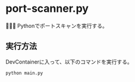 # port-scanner.py

🦀🦀🦀 Pythonでポートスキャンを実行する。  

## 実行方法

DevContainerに入って、以下のコマンドを実行する。  

```shell
python main.py
```
